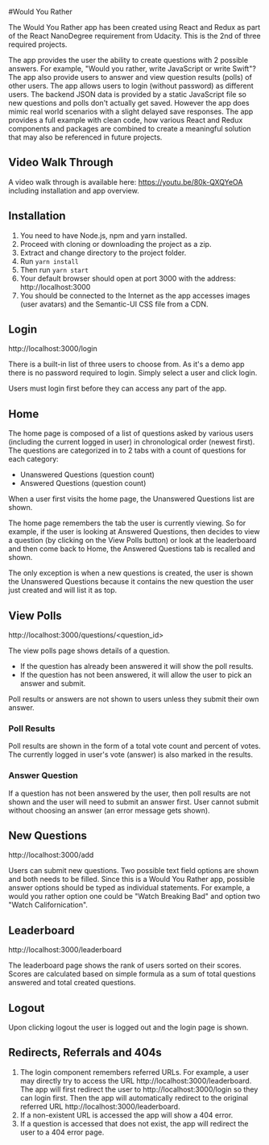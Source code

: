 #Would You Rather

The Would You Rather app has been created using React and Redux as part of the React NanoDegree requirement from Udacity. This is the 2nd of three required projects.

The app provides the user the ability to create questions with 2 possible answers. For example, "Would you rather, write JavaScript or write Swift"? The app also provide users to answer and view question results (polls) of other users. The app allows users to login (without password) as different users. The backend JSON data is provided by a static JavaScript file so new questions and polls don't actually get saved. However the app does mimic real world scenarios with a slight delayed save responses. The app provides a full example with clean code, how various React and Redux components and packages are combined to create a meaningful solution that may also be referenced in future projects.

## Video Walk Through

A video walk through is available here: https://youtu.be/80k-QXQYeOA including installation and app overview.

## Installation

1. You need to have Node.js, npm and yarn installed.
2. Proceed with cloning or downloading the project as a zip.
3. Extract and change directory to the project folder.
4. Run `yarn install`
5. Then run `yarn start`
6. Your default browser should open at port 3000 with the address: http://localhost:3000
7. You should be connected to the Internet as the app accesses images (user avatars) and the Semantic-UI CSS file from a CDN.

## Login
http://localhost:3000/login


There is a built-in list of three users to choose from. As it's a demo app there is no password required to login. Simply select a user and click login.

Users must login first before they can access any part of the app.

## Home

The home page is composed of a list of questions asked by various users (including the current logged in user) in chronological order (newest first). The questions are categorized in to 2 tabs with a count of questions for each category: 

- Unanswered Questions (question count) 
- Answered Questions (question count)

When a user first visits the home page, the Unanswered Questions list are shown. 

The home page remembers the tab the user is currently viewing. So for example, if the user is looking at Answered Questions, then decides to view a question (by clicking on the View Polls button) or look at the leaderboard and then come back to Home, the Answered Questions tab is recalled and shown.

The only exception is when a new questions is created, the user is shown the Unanswered Questions because it contains the new question the user just created and will list it as top.

## View Polls
http://localhost:3000/questions/<question_id>

The view polls page shows details of a question. 

- If the question has already been answered it will show the poll results. 
- If the question has not been answered, it will allow the user to pick an answer and submit. 

Poll results or answers are not shown to users unless they submit their own answer.

### Poll Results

Poll results are shown in the form of a total vote count and percent of votes. The currently logged in user's vote (answer) is also marked in the results.

### Answer Question

If a question has not been answered by the user, then poll results are not shown and the user will need to submit an answer first. User cannot submit without choosing an answer (an error message gets shown).

## New Questions

http://localhost:3000/add

Users can submit new questions. Two possible text field options are shown and both needs to be filled. Since this is a Would You Rather app, possible answer options should be typed as individual statements. For example, a would you rather option one could be "Watch Breaking Bad" and option two "Watch Californication".

## Leaderboard

http://localhost:3000/leaderboard

The leaderboard page shows the rank of users sorted on their scores. Scores are calculated based on simple formula as a sum of total questions answered and total created questions.

## Logout

Upon clicking logout the user is logged out and the login page is shown.

## Redirects, Referrals and 404s
1. The login component remembers referred URLs. For example, a user may directly try to access the URL http://localhost:3000/leaderboard. The app will first redirect the user to http://localhost:3000/login so they can login first. Then the app will automatically redirect to the original referred URL http://localhost:3000/leaderboard.
2. If a non-existent URL is accessed the app will show a 404 error.
3. If a question is accessed that does not exist, the app will redirect the user to a 404 error page.





